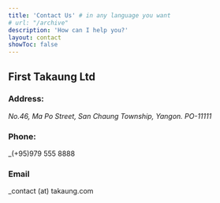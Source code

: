 ```yaml
---
title: 'Contact Us' # in any language you want
# url: "/archive"
description: 'How can I help you?'
layout: contact
showToc: false
---
```


## First Takaung Ltd
### Address: 
_No.46, Ma Po Street, San Chaung Township, Yangon. PO-11111_

### Phone:
_(+95)979 555 8888

### Email
_contact (at) takaung.com
